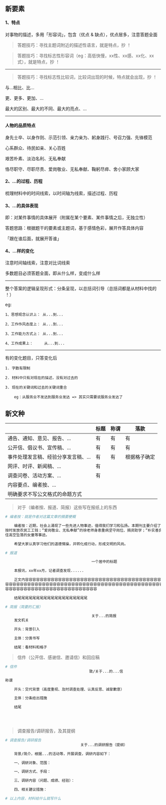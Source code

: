 ## 新要素

#### 1、特点

对事物的描述，多用「形容词」，包含（优点 & 缺点），优点居多，注意答题全面

> 答题技巧：寻找主题词附近的描述性语言，就是特点，抄 ！

> 答题技巧：寻找标志性形容词（eg：高低快慢，xx性、xx感、xx化、xx式），就是特点，抄 ！

---

> 答题技巧：寻找标志性比较词，比较词出现的时候，特点就会出现，抄 ！

与...相比、比...

更、更多、更加、...

最大的区别、最大的不同、最大的亮点、...

---

#### 人物的品质特点

身先士卒、以身作则、示范引领、亲力亲为、躬身践行、号召力强、先锋模范

心系群众、待民如亲、关心百姓

艰苦朴素、淡泊名利、无私奉献

恪尽职守、尽职尽责、爱岗敬业、无私奉献、鞠躬尽瘁、舍小家顾大家

#### 2、...的过程、历程

梳理材料中的时间线索，以时间轴为线索，描述过程、历程

#### 3、...的具体表现

即：对某件事情的具体展开（附属在某个要素、某件事情之后，无独立性）

答题思路：根据题干的要素或主题词，基于感情色彩，展开作答具体内容

「跟在谁后面，就展开答谁」

#### 4、...样的变化

注意时间轴线索，注意对比词线索

多数题目必须答题全面，即从什么样，变成什么样

---

整个答案的逻辑呈现形式：分条呈现，以总括词引导（总括词都是从材料中找的 ！）

eg:

    1、思想观念认识上： 从...到...

    2、工作作风态度上： 从...到...

    3、工作能力方式上： 从...到...

    4、工作成果上：     从...到...

---

有的变化题目，只答变化后

    1. 字数有限制

    2. 材料中只有对现在的描述，没有对过去的

    3. 现在的关键词和过去的关键词重合

        eg：从服务业不发达到服务业发达 => 其实只需要说服务业发达了

## 新文种

|                                     | 标题 | 称谓 | 落款         |
|-------------------------------------|------|------|--------------|
| 通告、通知、意见、报告、...         | 有   | 有   | 有           |
| 公开信、倡议书、宣传稿、...         | 有   | 有   | 有           |
| 事件处理发言稿、经验分享发言稿、... | 有   | 有   | 根据格子确定 |
| 网评、时评、新闻稿、...             | 有   |      |              |
| 调查问卷、活动方案、...             | 有   |      |              |
| 内容要点、编者按、...               |      |      |              |
| 明确要求不写公文格式的命题方式      |      |      |              |

> 对于（编者按、报道、简报）这些写在报纸上的东西

```bash
# 编者按：就是作者对这篇文章的摘要梗概

    编者按：近期，社会上涌现了一些先进人物事迹，值得我们学习和弘扬。本期刊主要介绍了“信守承诺、诚信仁义”的孙氏兄弟
按时发放农民工工钱；“爱岗敬业、无私奉献”的徐老师身患重病坚守岗位、捐资助学；“朴实善良、无私勇敢”的最美妈妈吴女士接
住高空坠落的女童等事迹。

    希望大家认真学习他们的道德情操，并转化成行动，形成文明的风尚。
```

```bash
# 报道

                                       一个居中的标题

    本报讯，xx年xx月，记者调查发现......

    正文内容容容容容容容容容容容容容容容容容容容容容容容容容容容容容容容容容容容容容容容容容容容容容容容容
容容容容容容容容容容容容容容容容容容容容容容容容容容容容容容容容容容容容容容容容容容容容容容容容容容容容容
容容容容容容容容容容容容容容容容容容容容容容容容容

    结尾尾尾尾尾尾尾尾尾尾尾尾尾尾尾尾尾尾尾
```

```bash
# 简报（简要的汇报）

                                       关于...的简报 
    发文机关                                                                    xx年xx月xx日

    开头：背景引入

    主体：分类书写

    结尾：看材料和格子
```

> 信件（公开信、感谢信、邀请信）和回应稿

```bash
# 信件
                                      致/关于...的...信

称谓

    开头：交代背景（高度重视、及时调查处理、认真反思、诚挚歉意）

    主体：分条给出措施

    结尾

                                                                                    发文机关
                                                                                xx年xx月xx日
```

> 调查报告/调研报告，及其提纲

```bash
# 调查报告/调研报告
                                  关于...的调研报告（提纲）

    背景/简介，根据...的活动等，开展调查，调研内容如下：

    一、调研对象、范围：

    一、调研方式、手段：

    三、调研内容（问题、成绩、经验）：

    四、相关建议措施：

# 以上内容，材料给什么就写什么
```

